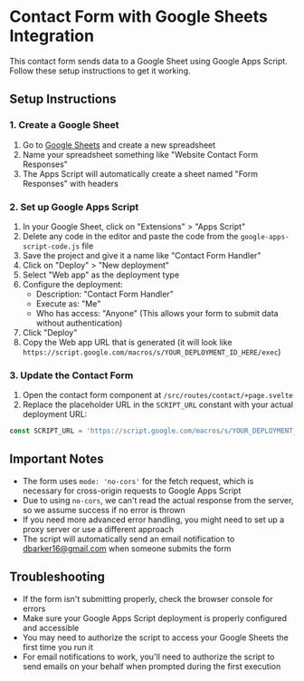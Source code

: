 # Contact Form with Google Sheets Integration

This contact form sends data to a Google Sheet using Google Apps Script. Follow these setup instructions to get it working.

## Setup Instructions

### 1. Create a Google Sheet

1. Go to [Google Sheets](https://sheets.google.com) and create a new spreadsheet
2. Name your spreadsheet something like "Website Contact Form Responses"
3. The Apps Script will automatically create a sheet named "Form Responses" with headers

### 2. Set up Google Apps Script

1. In your Google Sheet, click on "Extensions" > "Apps Script"
2. Delete any code in the editor and paste the code from the `google-apps-script-code.js` file
3. Save the project and give it a name like "Contact Form Handler"
4. Click on "Deploy" > "New deployment"
5. Select "Web app" as the deployment type
6. Configure the deployment:
   - Description: "Contact Form Handler"
   - Execute as: "Me"
   - Who has access: "Anyone" (This allows your form to submit data without authentication)
7. Click "Deploy"
8. Copy the Web app URL that is generated (it will look like `https://script.google.com/macros/s/YOUR_DEPLOYMENT_ID_HERE/exec`)

### 3. Update the Contact Form

1. Open the contact form component at `/src/routes/contact/+page.svelte`
2. Replace the placeholder URL in the `SCRIPT_URL` constant with your actual deployment URL:

```javascript
const SCRIPT_URL = 'https://script.google.com/macros/s/YOUR_DEPLOYMENT_ID_HERE/exec';
```

## Important Notes

- The form uses `mode: 'no-cors'` for the fetch request, which is necessary for cross-origin requests to Google Apps Script
- Due to using `no-cors`, we can't read the actual response from the server, so we assume success if no error is thrown
- If you need more advanced error handling, you might need to set up a proxy server or use a different approach
- The script will automatically send an email notification to dbarker16@gmail.com when someone submits the form

## Troubleshooting

- If the form isn't submitting properly, check the browser console for errors
- Make sure your Google Apps Script deployment is properly configured and accessible
- You may need to authorize the script to access your Google Sheets the first time you run it
- For email notifications to work, you'll need to authorize the script to send emails on your behalf when prompted during the first execution
